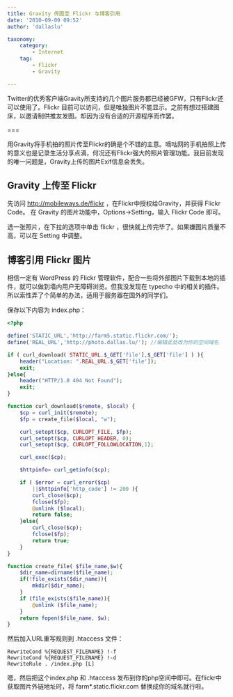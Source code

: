 ```yaml
---
title: Gravity 传图至 Flickr 与博客引用
date: '2010-09-09 09:52'
author: 'dallaslu'

taxonomy:
    category:
        - Internet
    tag:
        - Flickr
        - Gravity

---
```

Twitter的优秀客户端Gravity所支持的几个图片服务都已经被GFW，只有Flickr还可以使用了。Flickr 目前可以访问，但是唯独图片不能显示。之前有想过搭建图床，以邀请制供推友发图。却因为没有合适的开源程序而作罢。

===

用Gravity将手机拍的照片传至Flickr的确是个不错的主意。嘀咕网的手机拍照上传的意义也是记录生活分享点滴，何况还有Flickr强大的照片管理功能。我目前发现的唯一问题是，Gravity上传的图片Exif信息会丢失。

## Gravity 上传至 Flickr

先访问 <http://mobileways.de/flickr> ，在Flickr中授权给Gravity，并获得 Flickr Code。 在 Gravity 的图片功能中，Options->Setting，输入 Flickr Code 即可。

选一张照片，在下拉的选项中单击 flickr ，很快就上传完毕了。如果嫌图片质量不高，可以在 Setting 中调整。

## 博客引用 Flickr 图片

相信一定有 WordPress 的 Flickr 管理软件，配合一些将外部图片下载到本地的插件，就可以做到墙内用户无障碍浏览。但我没发现在 typecho 中的相关的插件。所以索性弄了个简单的办法，适用于服务器在国外的同学们。

保存以下内容为 index.php：

```php
<?php

define('STATIC_URL','http://farm5.static.flickr.com/');
define('REAL_URL','http://photo.dallas.lu/'); //编辑此处改为你的空间域名

if ( curl_download( STATIC_URL.$_GET['file'],$_GET['file'] ) ){
	header("Location: ".REAL_URL.$_GET['file']);
	exit;
}else{
	header("HTTP/1.0 404 Not Found");
	exit;
}

function curl_download($remote, $local) {
	$cp = curl_init($remote);
	$fp = create_file($local, "w");

	curl_setopt($cp, CURLOPT_FILE, $fp);
	curl_setopt($cp, CURLOPT_HEADER, 0);
	curl_setopt($cp, CURLOPT_FOLLOWLOCATION,1);

	curl_exec($cp);

	$httpinfo= curl_getinfo($cp);

	if ( $error = curl_error($cp)
		||$httpinfo['http_code'] != 200 ){
		curl_close($cp);
		fclose($fp);
		@unlink ($local);
		return false;
	}else{
		curl_close($cp);
		fclose($fp);
		return true;
	}
}

function create_file( $file_name,$w){
	$dir_name=dirname($file_name);
	if(!file_exists($dir_name)){
		mkdir($dir_name);
	}
	if (file_exists($file_name)){
		@unlink ($file_name);
	}
	return fopen($file_name, $w);
}
```

然后加入URL重写规则到 .htaccess 文件：

```htaccess
RewriteCond %{REQUEST_FILENAME} !-f
RewriteCond %{REQUEST_FILENAME} !-d
RewriteRule . /index.php [L]
```

嗯，然后把这个index.php 和 .htaccess 发布到你的php空间中即可。在flickr中获取图片外链地址时，将 farm*.static.flickr.com 替换成你的域名就行啦。
